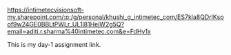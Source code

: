 https://intimetecvisionsoft-my.sharepoint.com/:p:/g/personal/khushi_g_intimetec_com/ES7kla8QDrlKspof9w24GE0BBLtPWLr_UL1l81HeiW2g5Q?email=aditi.r.sharma%40intimetec.com&e=FdHy1x

This is my day-1 assignment link.